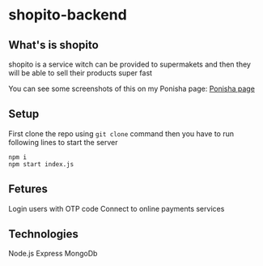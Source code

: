 # shopito-backend

## What's is shopito

shopito is a service witch can be provided to supermakets and then they will be able to sell their products super fast

You can see some screenshots of this on my Ponisha page:
[Ponisha page](https://ponisha.ir/profile/aminsaedi/portfolio/222230 "Ponisha")

## Setup

First clone the repo using `git clone` command
then you have to run following lines to start the server

```
npm i
npm start index.js
```

## Fetures

Login users with OTP code
Connect to online payments services

## Technologies

Node.js
Express
MongoDb
